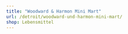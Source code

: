 ```yaml
---
title: "Woodward & Harmon Mini Mart"
url: /detroit/woodward-und-harmon-mini-mart/
shop: Lebensmittel
---
```

